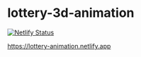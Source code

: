 # lottery-3d-animation

[![Netlify Status](https://api.netlify.com/api/v1/badges/f02a8cb9-bd03-47c8-980e-d0e1fe791f4d/deploy-status)](https://app.netlify.com/sites/frosty-newton-d2bb51/deploys)

https://lottery-animation.netlify.app

